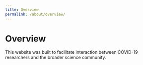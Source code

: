 ```yaml
---
title: Overview
permalink: /about/overview/
---
```


# Overview

This website was built to facilitate interaction between COVID-19 researchers
and the broader science community.
